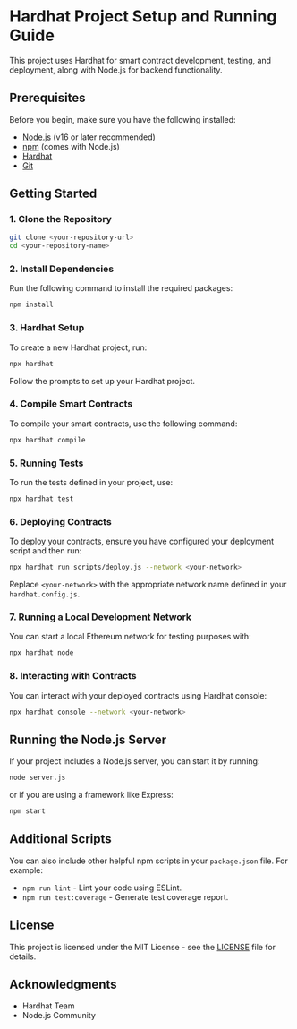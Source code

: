 # Hardhat Project Setup and Running Guide

This project uses Hardhat for smart contract development, testing, and deployment, along with Node.js for backend functionality.

## Prerequisites

Before you begin, make sure you have the following installed:

- [Node.js](https://nodejs.org/) (v16 or later recommended)
- [npm](https://www.npmjs.com/get-npm) (comes with Node.js)
- [Hardhat](https://hardhat.org/)
- [Git](https://git-scm.com/)

## Getting Started

### 1. Clone the Repository

```bash
git clone <your-repository-url>
cd <your-repository-name>
```

### 2. Install Dependencies

Run the following command to install the required packages:

```bash
npm install
```

### 3. Hardhat Setup

To create a new Hardhat project, run:

```bash
npx hardhat
```

Follow the prompts to set up your Hardhat project.

### 4. Compile Smart Contracts

To compile your smart contracts, use the following command:

```bash
npx hardhat compile
```

### 5. Running Tests

To run the tests defined in your project, use:

```bash
npx hardhat test
```

### 6. Deploying Contracts

To deploy your contracts, ensure you have configured your deployment script and then run:

```bash
npx hardhat run scripts/deploy.js --network <your-network>
```

Replace `<your-network>` with the appropriate network name defined in your `hardhat.config.js`.

### 7. Running a Local Development Network

You can start a local Ethereum network for testing purposes with:

```bash
npx hardhat node
```

### 8. Interacting with Contracts

You can interact with your deployed contracts using Hardhat console:

```bash
npx hardhat console --network <your-network>
```

## Running the Node.js Server

If your project includes a Node.js server, you can start it by running:

```bash
node server.js
```

or if you are using a framework like Express:

```bash
npm start
```

## Additional Scripts

You can also include other helpful npm scripts in your `package.json` file. For example:

- `npm run lint` - Lint your code using ESLint.
- `npm run test:coverage` - Generate test coverage report.

## License

This project is licensed under the MIT License - see the [LICENSE](LICENSE) file for details.

## Acknowledgments

- Hardhat Team
- Node.js Community